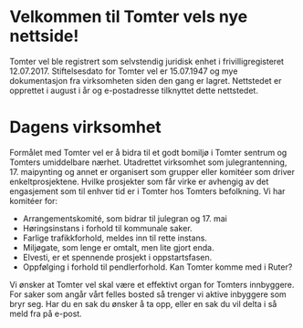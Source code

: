 # Velkommen til Tomter vels nye nettside!

Tomter vel ble registrert som selvstendig juridisk enhet i frivilligregisteret 12.07.2017. Stiftelsesdato for Tomter vel er 15.07.1947 og mye dokumentasjon fra virksomheten siden den gang er lagret.  Nettstedet er opprettet i august i år og e-postadresse tilknyttet dette nettstedet. 

# Dagens virksomhet
Formålet med Tomter vel er å bidra til et godt bomiljø i Tomter sentrum og Tomters umiddelbare nærhet. Utadrettet virksomhet som julegrantenning, 17. maipynting og annet er organisert som grupper eller komitéer som driver enkeltprosjektene. Hvilke prosjekter som får virke er avhengig av det engasjement som til enhver tid er i Tomter hos Tomters befolkning. Vi har komitéer for:
- Arrangementskomité, som bidrar til julegran og 17. mai
- Høringsinstans i forhold til kommunale saker. 
- Farlige trafikkforhold, meldes inn til rette instans.
- Miljøgate, som lenge er omtalt, men lite gjort enda.
- Elvesti, er et spennende prosjekt i oppstartsfasen.
- Oppfølging i forhold til pendlerforhold. Kan Tomter komme med i Ruter?

Vi ønsker at Tomter vel skal være et effektivt organ for Tomters innbyggere. For saker som angår vårt felles bosted så trenger vi aktive inbyggere som bryr seg. Har du en sak du ønsker å ta opp, eller en sak du vil delta i så meld fra på e-post. 
